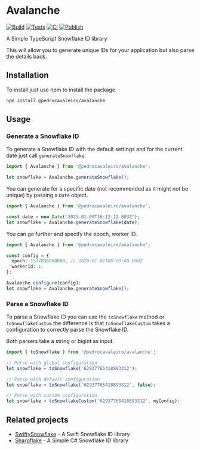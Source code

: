 # Avalanche

[![Build](https://github.com/PedroCavaleiro/avalanche/actions/workflows/build.yml/badge.svg?branch=main)](https://github.com/PedroCavaleiro/avalanche/actions/workflows/build.yml)
[![Tests](https://github.com/PedroCavaleiro/avalanche/actions/workflows/testing.yml/badge.svg?branch=main)](https://github.com/PedroCavaleiro/avalanche/actions/workflows/testing.yml)
[![CI](https://github.com/PedroCavaleiro/avalanche/actions/workflows/ci.yml/badge.svg?branch=main)](https://github.com/PedroCavaleiro/avalanche/actions/workflows/ci.yml)
[![Publish](https://github.com/PedroCavaleiro/avalanche/actions/workflows/npm-publish.yml/badge.svg)](https://github.com/PedroCavaleiro/avalanche/actions/workflows/npm-publish.yml)

A Simple TypeScript Snowflake ID library

This will allow you to generate unique IDs for your application but also parse the details back.

## Installation

To install just use npm to install the package.

```bash
npm install @pedrocavaleiro/avalanche
```

## Usage

### Generate a Snowflake ID

To generate a Snowflake ID with the default settings and for the current date just call `generateSnowflake`.

```typescript
import { Avalanche } from '@pedrocavaleiro/avalanche';

let snowflake = Avalanche.generateSnowflake();
```

You can generate for a specific date (not recommended as it might not be unique) by passing a `Date` object.

```typescript
import { Avalanche } from '@pedrocavaleiro/avalanche';

const date = new Date('2025-01-08T16:12:12.603Z');
let snowflake = Avalanche.generateSnowflake(date);
```

You can go further and specify the epoch, worker ID.

```typescript
import { Avalanche } from '@pedrocavaleiro/avalanche';

const config = {
  epoch: 1577836800000, // 2020-01-01T00:00:00.000Z
  workerId: 1,
};

Avalanche.configure(config);
let snowflake = Avalanche.generateSnowflake();
```

### Parse a Snowflake ID

To parse a Snowflake ID you can use the `toSnowflake` method or `toSnowflakeCustom` the difference is that `toSnowflakeCustom` takes a configuration to correctly parse the Snowflake ID.

Both parsers take a string or bigint as input.

```typescript
import { toSnowflake } from '@pedrocavaleiro/avalanche';

// Parse with global configuration
let snowflake = toSnowflake('62937765418893312');

// Parse with default configuration
let snowflake = toSnowflake('62937765418893312', false);

// Parse with custom configuration
let snowflake = toSnowflakeCustom('62937765418893312', myConfig);
```

## Related projects

- [SwiftySnowflake](https://github.com/PedroCavaleiro/SwiftySnowflake) - A Swift Snowflake ID library
- [Sharpflake](https://github.com/PedroCavaleiro/Sharpflake) - A Simple C# Snowflake ID library
